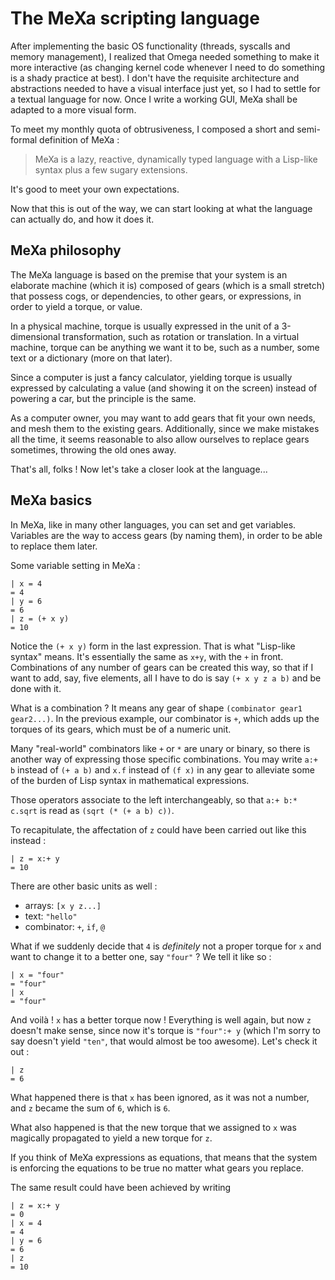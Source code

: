 The MeXa scripting language
===========================

After implementing the basic OS functionality (threads, syscalls and
memory management), I realized that Omega needed something to make it
more interactive (as changing kernel code whenever I need to do
something is a shady practice at best). I don't have the requisite
architecture and abstractions needed to have a visual interface just
yet, so I had to settle for a textual language for now. Once I write a
working GUI, MeXa shall be adapted to a more visual form.

To meet my monthly quota of obtrusiveness, I composed a short and
semi-formal definition of MeXa :

> MeXa is a lazy, reactive, dynamically typed language with a Lisp-like
> syntax plus a few sugary extensions.

It's good to meet your own expectations. 

Now that this is out of the way, we can start looking at what the
language can actually do, and how it does it.

MeXa philosophy
---------------

The MeXa language is based on the premise that your system is an
elaborate machine (which it is) composed of gears (which is a small
stretch) that possess cogs, or dependencies, to other gears, or
expressions, in order to yield a torque, or value.

In a physical machine, torque is usually expressed in the unit of a
3-dimensional transformation, such as rotation or translation. In a
virtual machine, torque can be anything we want it to be, such as 
a number, some text or a dictionary (more on that later). 

Since a computer is just a fancy calculator, yielding torque is usually
expressed by calculating a value (and showing it on the screen) instead of
powering a car, but the principle is the same.

As a computer owner, you may want to add gears that fit your own
needs, and mesh them to the existing gears. Additionally, since we
make mistakes all the time, it seems reasonable to also allow
ourselves to replace gears sometimes, throwing the old ones away.

That's all, folks ! Now let's take a closer look at the language...

MeXa basics
-----------

In MeXa, like in many other languages, you can set and get
variables. Variables are the way to access gears (by naming them), in
order to be able to replace them later.

Some variable setting in MeXa :

    | x = 4
    = 4
    | y = 6
    = 6
    | z = (+ x y)
    = 10

Notice the `(+ x y)` form in the last expression. That is what
"Lisp-like syntax" means.  It's essentially the same as `x+y`, with
the `+` in front. Combinations of any number of gears can be created
this way, so that if I want to add, say, five elements, all I have to do
is say `(+ x y z a b)` and be done with it.

What is a combination ? It means any gear of shape `(combinator gear1
gear2...)`. In the previous example, our combinator is `+`, which adds
up the torques of its gears, which must be of a numeric unit.

Many "real-world" combinators like `+` or `*` are unary or binary, so
there is another way of expressing those specific combinations. You
may write `a:+ b` instead of `(+ a b)` and `x.f` instead of `(f x)` in
any gear to alleviate some of the burden of Lisp syntax in
mathematical expressions.

Those operators associate to the left interchangeably, so that `a:+ b:* c.sqrt`
is read as `(sqrt (* (+ a b) c))`.

To recapitulate, the affectation of `z` could have been carried out like this instead :

    | z = x:+ y
    = 10

There are other basic units as well :

  * arrays: `[x y z...]`
  * text: `"hello"`
  * combinator: `+`, `if`, `@`
  
What if we suddenly decide that `4` is *definitely* not a proper torque for
`x` and want to change it to a better one, say `"four"` ? We tell it like so :

    | x = "four"
    = "four"
    | x 
    = "four"

And voilà ! `x` has a better torque now ! Everything is well again,
but now `z` doesn't make sense, since now it's torque is `"four":+ y`
(which I'm sorry to say doesn't yield `"ten"`, that would almost be
too awesome). Let's check it out :

    | z
    = 6

What happened there is that `x` has been ignored, as it was not a number,
and `z` became the sum of `6`, which is `6`.

What also happened is that the new torque that we assigned to `x` was 
magically propagated to yield a new torque for `z`.

If you think of MeXa expressions as equations, that means that the
system is enforcing the equations to be true no matter what gears you
replace.

The same result could have been achieved by writing 

    | z = x:+ y
    = 0
    | x = 4
    = 4
    | y = 6
    = 6
    | z
    = 10

